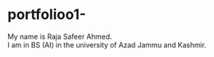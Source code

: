 # portfolioo1-
My name is Raja Safeer Ahmed.<br>
I am in BS (AI) in the university of Azad Jammu and Kashmir.
